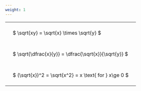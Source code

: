 ```yaml
---
weight: 1
---
```


<style type="text/css">
#T_b13cc th.col_heading {
  text-align: left;
  font-size: 1em;
}
#T_b13cc td {
  text-align: left;
  font-size: 1em;
  padding: 1.5em;
}
</style>
<table id="T_b13cc">
  <thead>
  </thead>
  <tbody>
    <tr>
      <td id="T_b13cc_row0_col0" class="data row0 col0" >$ \sqrt{xy} = \sqrt{x} \times \sqrt{y} $</td>
    </tr>
    <tr>
      <td id="T_b13cc_row1_col0" class="data row1 col0" >$ \sqrt{\dfrac{x}{y}} = \dfrac{\sqrt{x}}{\sqrt{y}} $</td>
    </tr>
    <tr>
      <td id="T_b13cc_row2_col0" class="data row2 col0" >$ (\sqrt{x})^2 = \sqrt{x^2} = x \text{ for } x\ge 0 $</td>
    </tr>
  </tbody>
</table>
